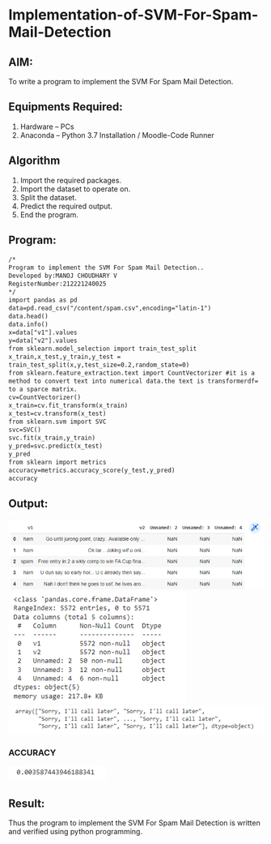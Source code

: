 # Implementation-of-SVM-For-Spam-Mail-Detection

## AIM:
To write a program to implement the SVM For Spam Mail Detection.

## Equipments Required:
1. Hardware – PCs
2. Anaconda – Python 3.7 Installation / Moodle-Code Runner

## Algorithm
1. Import the required packages. 
2. Import the dataset to operate on.
3. Split the dataset. 
4. Predict the required output.
5. End the program.

## Program:
```
/*
Program to implement the SVM For Spam Mail Detection..
Developed by:MANOJ CHOUDHARY V 
RegisterNumber:212221240025 
*/
import pandas as pd
data=pd.read_csv("/content/spam.csv",encoding="latin-1")
data.head()
data.info()
x=data["v1"].values
y=data["v2"].values
from sklearn.model_selection import train_test_split
x_train,x_test,y_train,y_test = train_test_split(x,y,test_size=0.2,random_state=0)
from sklearn.feature_extraction.text import CountVectorizer #it is a method to convert text into numerical data.the text is transformerdf= to a sparce matrix.
cv=CountVectorizer()
x_train=cv.fit_transform(x_train)
x_test=cv.transform(x_test)
from sklearn.svm import SVC
svc=SVC()
svc.fit(x_train,y_train)
y_pred=svc.predict(x_test)
y_pred
from sklearn import metrics
accuracy=metrics.accuracy_score(y_test,y_pred)
accuracy

```

## Output:
![](1.png)
![](2.png)
![](3.png)
### ACCURACY
![](4.png)

## Result:
Thus the program to implement the SVM For Spam Mail Detection is written and verified using python programming.
